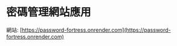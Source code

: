 # 密碼管理網站應用 <br>
網站: [https://password-fortress.onrender.com](https://password-fortress.onrender.com)

